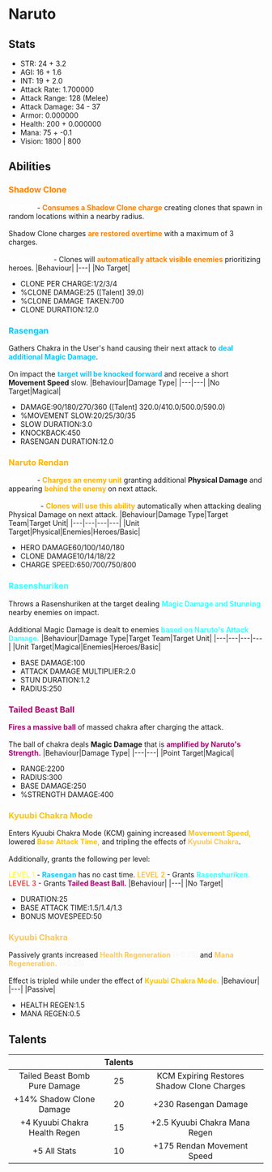 # Naruto
## Stats
- STR: 24 + 3.2
- AGI: 16 + 1.6
- INT: 19 + 2.0
- Attack Rate: 1.700000
- Attack Range: 128 (Melee)
- Attack Damage: 34 - 37
- Armor: 0.000000
- Health: 200 + 0.000000
- Mana: 75 + -0.1
- Vision: 1800 | 800
## Abilities
### <b><font color='#ff8000'>Shadow Clone</font></b>
<b><font color='#FFFFFF'>ACTIVE</font></b> - <b><font color='#ff8000'>Consumes a Shadow Clone charge</font></b> creating clones that spawn in random locations within a nearby radius. <br><br> Shadow Clone charges <b><font color='#ff8000'>are restored overtime</font></b> with a maximum of 3 charges. <br><br> <b><font color='#FFFFFF'>AUTO-CAST</font></b> - Clones will <b><font color='#ff8000'>automatically attack visible enemies</font></b> prioritizing heroes.
|Behaviour|
|---|
|No Target|

- CLONE PER CHARGE:1/2/3/4
- %CLONE DAMAGE:25 ([Talent] 39.0)
- %CLONE DAMAGE TAKEN:700
- CLONE DURATION:12.0
### <b><font color='#0fc7ff'>Rasengan</font></b>
Gathers Chakra in the User's hand causing their next attack to <b><font color='#0fc7ff'>deal additional Magic Damage</font></b>. <br><br> On impact the <b><font color='#0fc7ff'>target will be knocked forward</font></b> and receive a short <b>Movement Speed</b> slow.
|Behaviour|Damage Type|
|---|---|
|No Target|Magical|

- DAMAGE:90/180/270/360 ([Talent] 320.0/410.0/500.0/590.0)
- %MOVEMENT SLOW:20/25/30/35
- SLOW DURATION:3.0
- KNOCKBACK:450
- RASENGAN DURATION:12.0
### <b><font color='#ffb300'>Naruto Rendan</font></b>
<b><font color='#FFFFFF'>ACTIVE</font></b> - <b><font color='#ffb300'>Charges an enemy unit</font></b> granting additional <b>Physical Damage</b> and appearing <b><font color='#ffb300'>behind the enemy </font></b>on next attack. <br><br> <b><font color='#FFFFFF'>PASSIVE</font></b> - <b><font color='#ffb300'>Clones will use this ability</font></b> automatically when attacking dealing Physical Damage on next attack.
|Behaviour|Damage Type|Target Team|Target Unit|
|---|---|---|---|
|Unit Target|Physical|Enemies|Heroes/Basic|

- HERO DAMAGE60/100/140/180
- CLONE DAMAGE10/14/18/22
- CHARGE SPEED:650/700/750/800
### <b><font color='#3CFEFF'>Rasenshuriken</font></b>
Throws a Rasenshuriken at the target dealing <b><font color='#3CFEFF'>Magic Damage and Stunning</font></b> nearby enemies on impact. <br><br> Additional Magic Damage is dealt to enemies <b><font color='#3CFEFF'>based on Naruto's Attack Damage.</font></b>
|Behaviour|Damage Type|Target Team|Target Unit|
|---|---|---|---|
|Unit Target|Magical|Enemies|Heroes/Basic|

- BASE DAMAGE:100
- ATTACK DAMAGE MULTIPLIER:2.0
- STUN DURATION:1.2
- RADIUS:250
### <b><font color='#ab0270'>Tailed Beast Ball</font></b>
<b><font color='#ab0270'>Fires a massive ball</font></b> of massed chakra after charging the attack. <br><br> The ball of chakra deals <b>Magic Damage</b> that is <b><font color='#ab0270'>amplified by Naruto's Strength.</font></b>
|Behaviour|Damage Type|
|---|---|
|Point Target|Magical|

- RANGE:2200
- RADIUS:300
- BASE DAMAGE:250
- %STRENGTH DAMAGE:400
### <b><font color='#ffc400'>Kyuubi Chakra Mode</font></b>
Enters Kyuubi Chakra Mode (KCM) gaining increased <b><font color='#ffc400'>Movement Speed,</font></b> lowered <b><font color='#ffc400'>Base Attack Time,</font></b> and tripling the effects of <b><font color='#ffc757'>Kyuubi Chakra</font></b>. <br><br> Additionally, grants the following per level: 


<font color='yellow'>LEVEL 1</font> - <b><font color='#0fc7ff'>Rasengan</font></b> has no cast time.
<font color='orange'>LEVEL 2</font> - Grants <b><font color='#3CFEFF'>Rasenshuriken.</font></b>
<font color='red'>LEVEL 3</font> - Grants <b><font color='#ab0270'>Tailed Beast Ball.</font></b>
|Behaviour|
|---|
|No Target|

- DURATION:25
- BASE ATTACK TIME:1.5/1.4/1.3
- BONUS MOVESPEED:50
### <b><font color='#ffc757'>Kyuubi Chakra</font></b>
Passively grants increased <b><font color='#ffc757'>Health Regeneration</font></b> <b><font color='#F7F7F7'>(+0.75)</font></b> and <b><font color='#ffc757'>Mana Regeneration.</font></b> <b><font color='#F7F7F7'>(+0.25)</font></b> <br><br> Effect is tripled while under the effect of <b><font color='#ffc400'>Kyuubi Chakra Mode.</font></b>
|Behaviour|
|---|
|Passive|

- HEALTH REGEN:1.5
- MANA REGEN:0.5
## Talents
| | Talents | |
| :---: | :---: | :---: |
| Tailed Beast Bomb Pure Damage | 25 | KCM Expiring Restores Shadow Clone Charges |
| +14% Shadow Clone Damage | 20 | +230 Rasengan Damage |
| +4 Kyuubi Chakra Health Regen | 15 | +2.5 Kyuubi Chakra Mana Regen |
| +5 All Stats | 10 | +175 Rendan Movement Speed |
